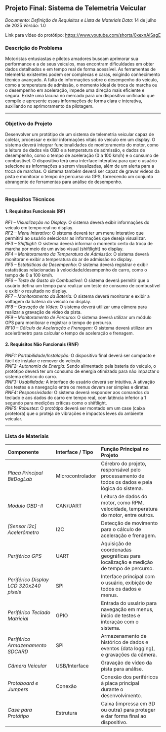 ## Projeto Final: Sistema de Telemetria Veicular
*Documento: Definição de Requisitos e Lista de Materiais*
*Data:* 14 de julho de 2025
*Versão:* 1.0

Link para vídeo do protótipo: https://www.youtube.com/shorts/0xexnAiSagE

### Descrição do Problema
Motoristas entusiastas e pilotos amadores buscam aprimorar sua performance e a de seus veículos, mas encontram dificuldades em obter dados detalhados e em tempo real de forma acessível. As ferramentas de telemetria existentes podem ser complexas e caras, exigindo conhecimento técnico avançado. A falta de informações sobre o desempenho do veículo, como a temperatura de admissão, o momento ideal de troca de marcha ou o desempenho em aceleração, impede uma direção mais eficiente e segura. Existe uma lacuna no mercado para um dispositivo unificado que compile e apresente essas informações de forma clara e interativa, auxiliando no aprimoramento da pilotagem.

---

### Objetivo do Projeto
Desenvolver um protótipo de um sistema de telemetria veicular capaz de coletar, processar e exibir informações vitais do veículo em um display. O sistema deverá integrar funcionalidades de monitoramento do motor, como a leitura de dados via OBD e a temperatura de admissão, e dados de desempenho, como o tempo de aceleração (0 a 100 km/h) e o consumo de combustível. O dispositivo terá uma interface interativa para que o usuário selecione as informações a serem visualizadas, além de um alerta para a troca de marchas. O sistema também deverá ser capaz de gravar vídeos da pista e monitorar o tempo de percurso via GPS, fornecendo um conjunto abrangente de ferramentas para análise de desempenho.

---

### Requisitos Técnicos

#### 1. Requisitos Funcionais (RF)
*RF1 – Visualização no Display:* O sistema deverá exibir informações do veículo em tempo real no display. <br>
*RF2 – Menu Interativo:* O sistema deverá ter um menu interativo que permitirá ao usuário selecionar as informações que deseja visualizar.<br>
*RF3 – Shiftlight:* O sistema deverá informar o momento certo da troca de marcha por meio de um aviso visual (shiftlight) no display.<br>
*RF4 – Monitoramento da Temperatura de Admissão:* O sistema deverá monitorar e exibir a temperatura do ar de admissão no display.<br>
*RF5 – Estatísticas de Desempenho:* O sistema deverá registrar e exibir estatísticas relacionadas à velocidade/desempenho do carro, como o tempo de 0 a 100 km/h.<br>
*RF6 – Teste de Gasto de Combustível:* O sistema deverá permitir que o usuário defina um tempo para realizar um teste de consumo de combustível e exibir o resultado no display.<br>
*RF7 – Monitoramento da Bateria:* O sistema deverá monitorar e exibir a voltagem da bateria do veículo no display.<br>
*RF8 – Gravação de Vídeo:* O sistema deverá utilizar uma câmera para realizar a gravação de vídeo da pista.<br>
*RF9 – Monitoramento de Percurso:* O sistema deverá utilizar um módulo GPS para monitorar e registrar o tempo de percurso.<br>
*RF10 – Cálculo de Aceleração e Frenagem:* O sistema deverá utilizar um acelerômetro para calcular o tempo de aceleração e frenagem.<br>

#### 2. Requisitos Não Funcionais (RNF)
*RNF1: Portabilidade/Instalação:* O dispositivo final deverá ser compacto e fácil de instalar e remover do veículo.<br>
*RNF2: Autonomia de Energia:* Sendo alimentado pela bateria do veículo, o protótipo deverá ter um consumo de energia otimizado para não impactar o sistema elétrico do carro.<br>
*RNF3: Usabilidade:* A interface do usuário deverá ser intuitiva. A ativação dos testes e a navegação entre os menus devem ser simples e diretas.<br>
*RNF4: Responsividade:* O sistema deverá responder aos comandos do teclado e aos dados do carro em tempo real, com latência inferior a 1 segundo para medições críticas como o shiftlight.<br>
*RNF5: Robustez:* O protótipo deverá ser montado em um case (caixa protetora) que o proteja de vibrações e impactos leves do ambiente veicular.<br>

---

### Lista de Materiais
| Componente | Interface / Tipo | Função Principal no Projeto |
| :--- | :--- | :--- |
| *Placa Principal BitDogLab* | Microcontrolador | Cérebro do projeto, responsável pelo processamento de todos os dados e pela lógica do sistema. |
| *Módulo OBD-II* | CAN/UART | Leitura de dados do motor, como RPM, velocidade, temperatura do motor, entre outros. |
| *[Sensor i2c] Acelerômetro* | I2C | Detecção de movimento para o cálculo de aceleração e frenagem. |
| *Periférico GPS* | UART | Aquisição de coordenadas geográficas para localização e medição de tempo de percurso. |
| *Periférico Display LCD 320x240 pixels* | SPI | Interface principal com o usuário, exibição de todos os dados e menus. |
| *Periférico Teclado Matricial* | GPIO | Entrada do usuário para navegação em menus, início de testes e interação com o sistema. |
| *Periférico Armazenamento SDCARD* | SPI | Armazenamento de histórico de dados e eventos (data logging), e gravações da câmera. |
| *Câmera Veicular* | USB/Interface | Gravação de vídeo da pista para análise. |
| *Protoboard e Jumpers* | Conexão | Conexão dos periféricos à placa principal durante o desenvolvimento. |
| *Case para Protótipo* | Estrutura | Caixa (impressa em 3D ou outra) para proteger e dar forma final ao dispositivo. |
